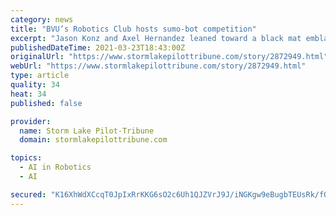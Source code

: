```yaml
---
category: news
title: "BVU’s Robotics Club hosts sumo-bot competition"
excerpt: "Jason Konz and Axel Hernandez leaned toward a black mat emblazoned with \"BVU\" lettering on a November evening in the Estelle Siebens Science Center. They joined four peers and Dr. Shawn Stone, BVU Professor of Physics and Computer Science,"
publishedDateTime: 2021-03-23T18:43:00Z
originalUrl: "https://www.stormlakepilottribune.com/story/2872949.html"
webUrl: "https://www.stormlakepilottribune.com/story/2872949.html"
type: article
quality: 34
heat: 34
published: false

provider:
  name: Storm Lake Pilot-Tribune
  domain: stormlakepilottribune.com

topics:
  - AI in Robotics
  - AI

secured: "K16XhWdXCcqT0JpIxRrKKG6sO2c6Uh1QJZVrJ9J/iNGKgw9eBugbTEUsRk/fQLq8HY/N1Tc1lQ0slV7Tf4dVyLrR3I9qEYlwiVRHuvfjSosUT3l1Nhnt+LcMGA+r5Ndv3PlU2drsJhBK7QaXlmCyGbDyPWygtzNBZYu4wJCO+lQ0ZVeKxNj4/mGXPyG72PTIrNo2vojBKJpf8yPIuWKwu5+jASXUDEsyw7FzeT7WVLw9QfZwSktBqyGXAvt3bop5EQPP/DnBbii8Jx0/CieV8ShvvWlqV+L39yylynnXhw18WuXGj+XxoPv+Rb5V0EUQiRLDuCyE6Vy/EFKjzTq7dO8tRKSq6EjSysanw3RBhjQ=;7F8zq4I9fzmnguzjrww6lA=="
---
```


